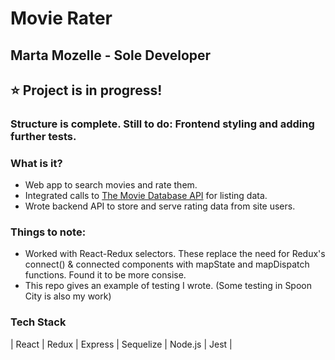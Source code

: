 # Movie Rater

## Marta Mozelle - Sole Developer

## ⭐  Project is in progress! 
### Structure is complete. Still to do: Frontend styling and adding further tests. 

### What is it?
- Web app to search movies and rate them.
- Integrated calls to [The Movie Database API](themoviedb.org) for listing data. 
- Wrote backend API to store and serve rating data from site users. 

### Things to note:
- Worked with React-Redux selectors. These replace the need for Redux's connect() & connected components with mapState and mapDispatch functions. Found it to be more consise. 
- This repo gives an example of testing I wrote. (Some testing in Spoon City is also my work)

### Tech Stack
| React | Redux | Express | Sequelize | Node.js | Jest |


